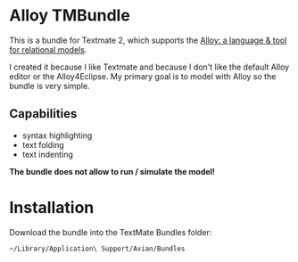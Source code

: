 # Alloy TMBundle
This is a bundle for Textmate 2, which supports the [Alloy: a language & tool for relational models](http://alloy.mit.edu/). 

I created it because I like Textmate and because I don't like the default Alloy editor or the Alloy4Eclipse. My primary goal is to model with Alloy so the bundle is very simple. 

## Capabilities
- syntax highlighting
- text folding
- text indenting

**The bundle does not allow to run / simulate the model!**

# Installation
Download the bundle into the TextMate Bundles folder:
```
~/Library/Application\ Support/Avian/Bundles 
```

